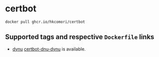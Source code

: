 # certbot

```
docker pull ghcr.io/hkcomori/certbot
```

## Supported tags and respective `Dockerfile` links

- [dynu](Dockerfile-dynu)
    [certbot-dnu-dynu](https://pypi.org/project/certbot-dns-dynu/) is available.
